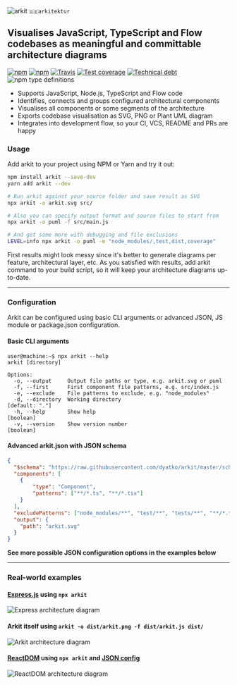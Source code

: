 <img src="https://raw.githubusercontent.com/dyatko/arkit/master/arkit.svg?sanitize=true" alt="arkit" valign="top" /> `🇸🇪arkitektur`

## Visualises JavaScript, TypeScript and Flow codebases as meaningful and committable architecture diagrams

[![npm](https://img.shields.io/npm/v/arkit.svg?label=%20&style=flat-square)](https://www.npmjs.com/package/arkit)
[![npm](https://img.shields.io/npm/dw/arkit.svg?style=flat-square)](https://www.npmjs.com/package/arkit)
[![Travis](https://img.shields.io/travis/dyatko/arkit.svg?style=flat-square)](https://travis-ci.org/dyatko/arkit)
[![Test coverage](https://img.shields.io/codeclimate/coverage/dyatko/arkit.svg?style=flat-square)](https://codeclimate.com/github/dyatko/arkit/code)
[![Technical debt](https://img.shields.io/codeclimate/tech-debt/dyatko/arkit.svg?style=flat-square)](https://codeclimate.com/github/dyatko/arkit/issues)
![npm type definitions](https://img.shields.io/npm/types/arkit.svg?style=flat-square)

- Supports JavaScript, Node.js, TypeScript and Flow code
- Identifies, connects and groups configured architectural components
- Visualises all components or some segments of the architecture
- Exports codebase visualisation as SVG, PNG or Plant UML diagram
- Integrates into development flow, so your CI, VCS, README and PRs are happy

### Usage

Add arkit to your project using NPM or Yarn and try it out:

```sh
npm install arkit --save-dev
yarn add arkit --dev
```

```sh
# Run arkit against your source folder and save result as SVG
npx arkit -o arkit.svg src/

# Also you can specify output format and source files to start from
npx arkit -o puml -f src/main.js

# And get some more with debugging and file exclusions
LEVEL=info npx arkit -o puml -e "node_modules/,test,dist,coverage"
```

First results might look messy since it's better to generate diagrams per feature, architectural layer, etc.
As you satisfied with results, add arkit command to your build script, so it will keep your architecture diagrams up-to-date.

---

### Configuration

Arkit can be configured using basic CLI arguments or advanced JSON, JS module or package.json configuration.

#### Basic CLI arguments

```console
user@machine:~$ npx arkit --help
arkit [directory]

Options:
  -o, --output     Output file paths or type, e.g. arkit.svg or puml
  -f, --first      First component file patterns, e.g. src/index.js
  -e, --exclude    File patterns to exclude, e.g. "node_modules"
  -d, --directory  Working directory                              [default: "."]
  -h, --help       Show help                                           [boolean]
  -v, --version    Show version number                                 [boolean]
```

#### Advanced arkit.json with JSON schema

```json
{
  "$schema": "https://raw.githubusercontent.com/dyatko/arkit/master/schema.json",
  "components": [
    {
        "type": "Component",
        "patterns": ["**/*.ts", "**/*.tsx"]
    }
  ],
  "excludePatterns": ["node_modules/**", "test/**", "tests/**", "**/*.test.*", "**/*.spec.*"],
  "output": {
    "path": "arkit.svg"
  }
}
```

**See more possible JSON configuration options in the examples below**

---

### Real-world examples

#### [Express.js](test/express) using `npx arkit`
![Express architecture diagram](https://raw.githubusercontent.com/dyatko/arkit/master/test/express/express.svg?sanitize=true)

#### Arkit itself using `arkit -o dist/arkit.png -f dist/arkit.js dist/`
![Arkit architecture diagram](https://raw.githubusercontent.com/dyatko/arkit/master/dist/arkit.png?sanitize=true)

#### [ReactDOM](test/react-dom) using `npx arkit` and [JSON config](test/react-dom/arkit.json)
![ReactDOM architecture diagram](https://raw.githubusercontent.com/dyatko/arkit/master/test/react-dom/arkit.svg?sanitize=true)
